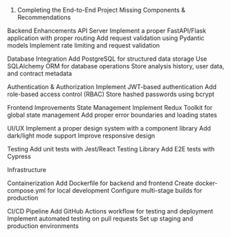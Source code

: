 1. Completing the End-to-End Project
Missing Components & Recommendations

Backend Enhancements
API Server
Implement a proper FastAPI/Flask application with proper routing
Add request validation using Pydantic models
Implement rate limiting and request validation

Database Integration
Add PostgreSQL for structured data storage
Use SQLAlchemy ORM for database operations
Store analysis history, user data, and contract metadata

Authentication & Authorization
Implement JWT-based authentication
Add role-based access control (RBAC)
Store hashed passwords using bcrypt

Frontend Improvements
State Management
Implement Redux Toolkit for global state management
Add proper error boundaries and loading states

UI/UX
Implement a proper design system with a component library
Add dark/light mode support
Improve responsive design

Testing
Add unit tests with Jest/React Testing Library
Add E2E tests with Cypress

Infrastructure

Containerization
Add Dockerfile for backend and frontend
Create docker-compose.yml for local development
Configure multi-stage builds for production

CI/CD Pipeline
Add GitHub Actions workflow for testing and deployment
Implement automated testing on pull requests
Set up staging and production environments